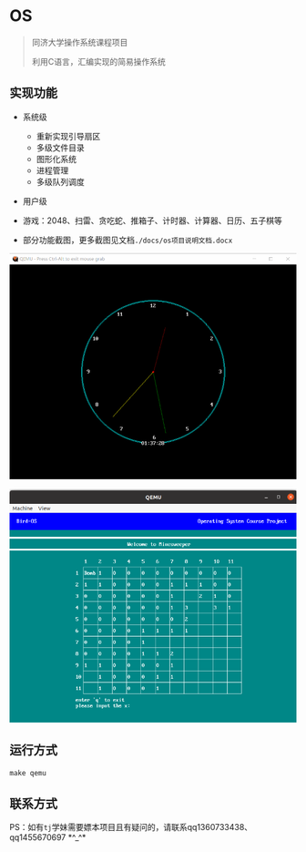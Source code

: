 # OS
> 同济大学操作系统课程项目
>
> 利用C语言，汇编实现的简易操作系统    

## 实现功能

- 系统级
  - 重新实现引导扇区
  - 多级文件目录
  - 图形化系统
  - 进程管理
  - 多级队列调度


- 用户级
  
- 游戏：2048、扫雷、贪吃蛇、推箱子、计时器、计算器、日历、五子棋等
  
- 部分功能截图，更多截图见文档`./docs/os项目说明文档.docx`

![clock](.\img\clock.gif)

![minesweeper](.\img\minesweeper.png)

## 运行方式

`make qemu`

## 联系方式

PS：如有`tj`学妹需要嫖本项目且有疑问的，请联系qq1360733438、qq1455670697 \*\^\_\^\*
